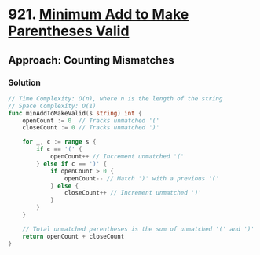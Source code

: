 # 921. [Minimum Add to Make Parentheses Valid](https://leetcode.com/problems/minimum-add-to-make-parentheses-valid/)

## Approach: Counting Mismatches

### Solution
```go
// Time Complexity: O(n), where n is the length of the string
// Space Complexity: O(1)
func minAddToMakeValid(s string) int {
	openCount := 0  // Tracks unmatched '('
	closeCount := 0 // Tracks unmatched ')'

	for _, c := range s {
		if c == '(' {
			openCount++ // Increment unmatched '('
		} else if c == ')' {
			if openCount > 0 {
				openCount-- // Match ')' with a previous '('
			} else {
				closeCount++ // Increment unmatched ')'
			}
		}
	}

	// Total unmatched parentheses is the sum of unmatched '(' and ')'
	return openCount + closeCount
}
```

